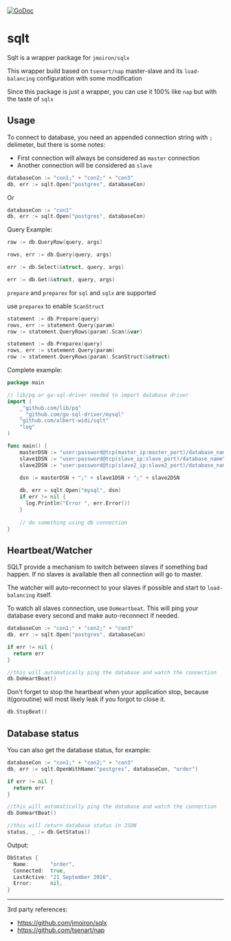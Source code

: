 [![GoDoc](https://godoc.org/github.com/albert-widi/sqlt?status.svg)](https://godoc.org/github.com/albert-widi/sqlt)

# sqlt

Sqlt is a wrapper package for `jmoiron/sqlx`

This wrapper build based on `tsenart/nap` master-slave and its `load-balancing` configuration with some modification

Since this package is just a wrapper, you can use it 100% like `nap` but with the taste of `sqlx`

Usage
------

To connect to database, you need an appended connection string with `;` delimeter, but there is some notes:
* First connection will always be considered as `master` connection
* Another connection will be considered as `slave`

```go
databaseCon := "con1;" + "con2;" + "con3"
db, err := sqlt.Open("postgres", databaseCon)
```

Or

```go
databaseCon := "con1"
db, err := sqlt.Open("postgres", databaseCon)
```

Query Example:

```go
row := db.QueryRow(query, args)
```

```go
rows, err := db.Query(query, args)
```

```go
err := db.Select(&struct, query, args)
```

```go
err := db.Get(&struct, query, args)
```

`prepare` and `preparex` for `sql` and `sqlx` are supported

use `preparex` to enable `ScanStruct`

```go
statement := db.Prepare(query)
rows, err := statement.Query(param)
row := statement.QueryRows(param).Scan(&var)
```

```go
statement := db.Preparex(query)
rows, err := statement.Query(param)
row := statement.QueryRows(param).ScanStruct(&struct)
```

Complete example:

```go
package main

// lib/pq or go-sql-driver needed to import database driver
import (
    _"github.com/lib/pq"
    _ "github.com/go-sql-driver/mysql"
    "github.com/albert-widi/sqlt"
    "log"
)

func main() {
    masterDSN := "user:password@tcp(master_ip:master_port)/database_name"
    slave1DSN := "user:password@tcp(slave_ip:slave_port)/database_name"
    slave2DSN := "user:password@tcp(slave2_ip:slave2_port)/database_name"

    dsn := masterDSN + ";" + slave1DSN + ";" + slave2DSN
    
    db, err = sqlt.Open("mysql", dsn)
    if err != nil {
      log.Println("Error ", err.Error())
    }
    
    // do something using db connection
}
```

Heartbeat/Watcher
------

SQLT provide a mechanism to switch between slaves if something bad happen. If no slaves is available then all connection will go to master.

The watcher will auto-reconnect to your slaves if possible and start to `load-balancing` itself.

To watch all slaves connection, use `DoHeartbeat`. This will ping your database every second and make auto-reconnect if needed.

```go
databaseCon := "con1;" + "con2;" + "con3"
db, err := sqlt.Open("postgres", databaseCon)

if err != nil {
  return err
}

//this will automatically ping the database and watch the connection
db.DoHeartBeat()
```

Don't forget to stop the heartbeat when your application stop, because it(goroutine) will most likely leak if you forgot to close it.

```go
db.StopBeat()
```

Database status
------

You can also get the database status, for example:

```go
databaseCon := "con1;" + "con2;" + "con3"
db, err := sqlt.OpenWithName("postgres", databaseCon, "order")

if err != nil {
  return err
}

//this will automatically ping the database and watch the connection
db.DoHeartBeat()

//this will return database status in JSON
status, _ := db.GetStatus()
```

Output:

```go
DbStatus {
  Name:       "order",
  Connected:  true,
  LastActive: "21 September 2016",
  Error:      nil,
}
```


----------------------------------

3rd party references:
* https://github.com/jmoiron/sqlx
* https://github.com/tsenart/nap
